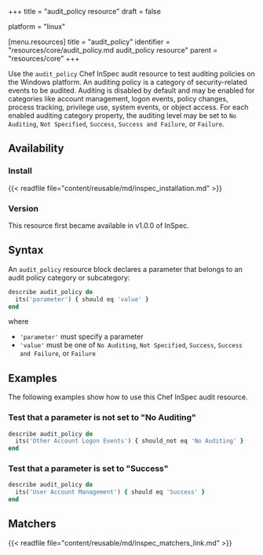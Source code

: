+++
title = "audit_policy resource"
draft = false

platform = "linux"

[menu.resources]
    title = "audit_policy"
    identifier = "resources/core/audit_policy.md audit_policy resource"
    parent = "resources/core"
+++

Use the `audit_policy` Chef InSpec audit resource to test auditing policies on the Windows platform. An auditing policy is a category of security-related events to be audited. Auditing is disabled by default and may be enabled for categories like account management, logon events, policy changes, process tracking, privilege use, system events, or object access. For each enabled auditing category property, the auditing level may be set to `No Auditing`, `Not Specified`, `Success`, `Success and Failure`, or `Failure`.

## Availability

### Install

{{< readfile file="content/reusable/md/inspec_installation.md" >}}

### Version

This resource first became available in v1.0.0 of InSpec.

## Syntax

An `audit_policy` resource block declares a parameter that belongs to an audit policy category or subcategory:

```ruby
describe audit_policy do
  its('parameter') { should eq 'value' }
end
```

where

- `'parameter'` must specify a parameter
- `'value'` must be one of `No Auditing`, `Not Specified`, `Success`, `Success and Failure`, or `Failure`

## Examples

The following examples show how to use this Chef InSpec audit resource.

### Test that a parameter is not set to "No Auditing"

```ruby
describe audit_policy do
  its('Other Account Logon Events') { should_not eq 'No Auditing' }
end
```

### Test that a parameter is set to "Success"

```ruby
describe audit_policy do
  its('User Account Management') { should eq 'Success' }
end
```

## Matchers

{{< readfile file="content/reusable/md/inspec_matchers_link.md" >}}
